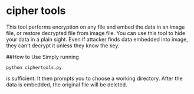 # cipher tools
This tool performs encryption on any file and embed the data in an image file, or restore decrypted file from image file.
You can use this tool to hide your data in a plain sight. Even if attacker finds data embedded into image, they can't decrypt it unless they know the key.

##How to Use
Simply running
```
python ciphertools.py
```
is sufficient.
It then prompts you to choose a working directory.
After the data is embedded, the original file will be deleted.
